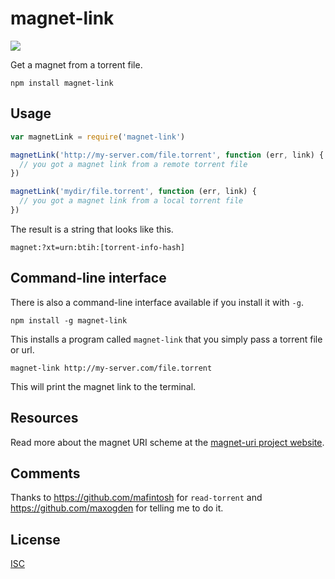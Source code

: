 # magnet-link

[![](https://travis-ci.org/ngoldman/magnet-link.svg)](https://travis-ci.org/ngoldman/magnet-link)

Get a magnet from a torrent file.

```
npm install magnet-link
```

## Usage

```js
var magnetLink = require('magnet-link')

magnetLink('http://my-server.com/file.torrent', function (err, link) {
  // you got a magnet link from a remote torrent file
})

magnetLink('mydir/file.torrent', function (err, link) {
  // you got a magnet link from a local torrent file
})
```

The result is a string that looks like this.

```
magnet:?xt=urn:btih:[torrent-info-hash]
```

## Command-line interface

There is also a command-line interface available if you install it with `-g`.

```
npm install -g magnet-link
```

This installs a program called `magnet-link` that you simply pass a torrent file or url.

```
magnet-link http://my-server.com/file.torrent
```

This will print the magnet link to the terminal.

## Resources

Read more about the magnet URI scheme at the [magnet-uri project website](http://magnet-uri.sourceforge.net).

## Comments

Thanks to https://github.com/mafintosh for `read-torrent` and https://github.com/maxogden for telling me to do it.

## License

[ISC](LICENSE.md)
